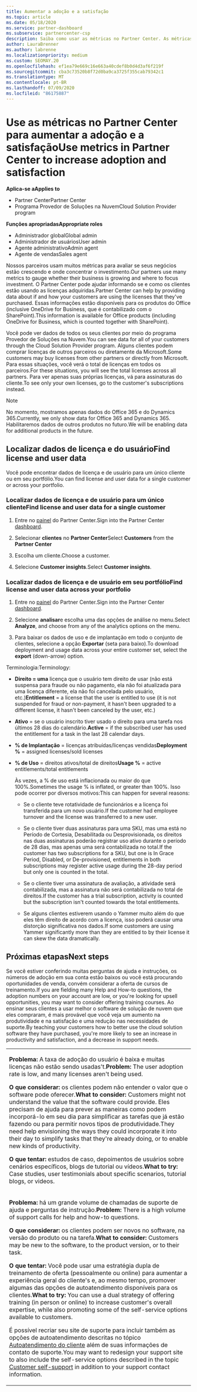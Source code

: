 ```yaml
---
title: Aumentar a adoção e a satisfação
ms.topic: article
ms.date: 05/18/2020
ms.service: partner-dashboard
ms.subservice: partnercenter-csp
description: Saiba como usar as métricas no Partner Center. As métricas podem mostrar se sua empresa está crescendo, como os clientes usam suas licenças e onde concentrar o investimento.
author: LauraBrenner
ms.author: labrenne
ms.localizationpriority: medium
ms.custom: SEOMAY.20
ms.openlocfilehash: ef1ea79e669c16e663a40cdef8b0d4d3af6f219f
ms.sourcegitcommit: cba3c73520b8f72d0ba9ca3725f355cab79342c1
ms.translationtype: MT
ms.contentlocale: pt-BR
ms.lasthandoff: 07/09/2020
ms.locfileid: "86175887"
---
```

# <a name="use-metrics-in-partner-center-to-increase-adoption-and-satisfaction"></a><span data-ttu-id="d4b74-104">Use as métricas no Partner Center para aumentar a adoção e a satisfação</span><span class="sxs-lookup"><span data-stu-id="d4b74-104">Use metrics in Partner Center to increase adoption and satisfaction</span></span>

<span data-ttu-id="d4b74-105">**Aplica-se a**</span><span class="sxs-lookup"><span data-stu-id="d4b74-105">**Applies to**</span></span>

- <span data-ttu-id="d4b74-106">Partner Center</span><span class="sxs-lookup"><span data-stu-id="d4b74-106">Partner Center</span></span>
- <span data-ttu-id="d4b74-107">Programa Provedor de Soluções na Nuvem</span><span class="sxs-lookup"><span data-stu-id="d4b74-107">Cloud Solution Provider program</span></span>

<span data-ttu-id="d4b74-108">**Funções apropriadas**</span><span class="sxs-lookup"><span data-stu-id="d4b74-108">**Appropriate roles**</span></span>

- <span data-ttu-id="d4b74-109">Administrador global</span><span class="sxs-lookup"><span data-stu-id="d4b74-109">Global admin</span></span>
- <span data-ttu-id="d4b74-110">Administrador de usuários</span><span class="sxs-lookup"><span data-stu-id="d4b74-110">User admin</span></span>
- <span data-ttu-id="d4b74-111">Agente administrativo</span><span class="sxs-lookup"><span data-stu-id="d4b74-111">Admin agent</span></span>
- <span data-ttu-id="d4b74-112">Agente de vendas</span><span class="sxs-lookup"><span data-stu-id="d4b74-112">Sales agent</span></span>

<span data-ttu-id="d4b74-113">Nossos parceiros usam muitos métricas para avaliar se seus negócios estão crescendo e onde concentrar o investimento.</span><span class="sxs-lookup"><span data-stu-id="d4b74-113">Our partners use many metrics to gauge whether their business is growing and where to focus investment.</span></span> <span data-ttu-id="d4b74-114">O Partner Center pode ajudar informando se e como os clientes estão usando as licenças adquiridas.</span><span class="sxs-lookup"><span data-stu-id="d4b74-114">Partner Center can help by providing data about if and how your customers are using the licenses that they've purchased.</span></span> <span data-ttu-id="d4b74-115">Essas informações estão disponíveis para os produtos do Office (inclusive OneDrive for Business, que é contabilizado com o SharePoint).</span><span class="sxs-lookup"><span data-stu-id="d4b74-115">This information is available for Office products (including OneDrive for Business, which is counted together with SharePoint).</span></span>

<span data-ttu-id="d4b74-116">Você pode ver dados de todos os seus clientes por meio do programa Provedor de Soluções na Nuvem.</span><span class="sxs-lookup"><span data-stu-id="d4b74-116">You can see data for all of your customers through the Cloud Solution Provider program.</span></span> <span data-ttu-id="d4b74-117">Alguns clientes podem comprar licenças de outros parceiros ou diretamente da Microsoft.</span><span class="sxs-lookup"><span data-stu-id="d4b74-117">Some customers may buy licenses from other partners or directly from Microsoft.</span></span> <span data-ttu-id="d4b74-118">Para essas situações, você verá o total de licenças em todos os parceiros.</span><span class="sxs-lookup"><span data-stu-id="d4b74-118">For these situations, you will see the total licenses across all partners.</span></span> <span data-ttu-id="d4b74-119">Para ver apenas suas próprias licenças, vá para assinaturas do cliente.</span><span class="sxs-lookup"><span data-stu-id="d4b74-119">To see only your own licenses, go to the customer's subscriptions instead.</span></span>

> [!NOTE]  
>  <span data-ttu-id="d4b74-120">No momento, mostramos apenas dados do Office 365 e do Dynamics 365.</span><span class="sxs-lookup"><span data-stu-id="d4b74-120">Currently, we only show data for Office 365 and Dynamics 365.</span></span> <span data-ttu-id="d4b74-121">Habilitaremos dados de outros produtos no futuro.</span><span class="sxs-lookup"><span data-stu-id="d4b74-121">We will be enabling data for additional products in the future.</span></span>

## <a name="find-license-and-user-data"></a><span data-ttu-id="d4b74-122">Localizar dados de licença e do usuário</span><span class="sxs-lookup"><span data-stu-id="d4b74-122">Find license and user data</span></span>

<span data-ttu-id="d4b74-123">Você pode encontrar dados de licença e de usuário para um único cliente ou em seu portfólio.</span><span class="sxs-lookup"><span data-stu-id="d4b74-123">You can find license and user data for a single customer or across your portfolio.</span></span>

### <a name="find-license-and-user-data-for-a-single-customer"></a><span data-ttu-id="d4b74-124">Localizar dados de licença e de usuário para um único cliente</span><span class="sxs-lookup"><span data-stu-id="d4b74-124">Find license and user data for a single customer</span></span>

1. <span data-ttu-id="d4b74-125">Entre no [painel](https://partner.microsoft.com/dashboard) do Partner Center.</span><span class="sxs-lookup"><span data-stu-id="d4b74-125">Sign into the Partner Center [dashboard](https://partner.microsoft.com/dashboard).</span></span>

2. <span data-ttu-id="d4b74-126">Selecionar **clientes** no **Partner Center**</span><span class="sxs-lookup"><span data-stu-id="d4b74-126">Select **Customers** from the **Partner Center**</span></span>

3. <span data-ttu-id="d4b74-127">Escolha um cliente.</span><span class="sxs-lookup"><span data-stu-id="d4b74-127">Choose a customer.</span></span>

4. <span data-ttu-id="d4b74-128">Selecione **Customer insights**.</span><span class="sxs-lookup"><span data-stu-id="d4b74-128">Select **Customer insights**.</span></span>

### <a name="find-license-and-user-data-across-your-portfolio"></a><span data-ttu-id="d4b74-129">Localizar dados de licença e de usuário em seu portfólio</span><span class="sxs-lookup"><span data-stu-id="d4b74-129">Find license and user data across your portfolio</span></span>

1. <span data-ttu-id="d4b74-130">Entre no [painel](https://partner.microsoft.com/dashboard) do Partner Center.</span><span class="sxs-lookup"><span data-stu-id="d4b74-130">Sign into the Partner Center [dashboard](https://partner.microsoft.com/dashboard).</span></span>

2. <span data-ttu-id="d4b74-131">Selecione **analisar**e escolha uma das opções de análise no menu.</span><span class="sxs-lookup"><span data-stu-id="d4b74-131">Select **Analyze**, and choose from any of the analytics options on the menu.</span></span>

3. <span data-ttu-id="d4b74-132">Para baixar os dados de uso e de implantação em todo o conjunto de clientes, selecione a opção **Exportar** (seta para baixo).</span><span class="sxs-lookup"><span data-stu-id="d4b74-132">To download deployment and usage data across your entire customer set, select the **export** (down-arrow) option.</span></span>

<span data-ttu-id="d4b74-133">Terminologia:</span><span class="sxs-lookup"><span data-stu-id="d4b74-133">Terminology:</span></span>

- <span data-ttu-id="d4b74-134">**Direito = uma** licença que o usuário tem direito de usar (não está suspensa para fraude ou não pagamento, ela não foi atualizada para uma licença diferente, ela não foi cancelada pelo usuário, etc.)</span><span class="sxs-lookup"><span data-stu-id="d4b74-134">**Entitlement** = a license that the user is entitled to use (it is not suspended for fraud or non-payment, it hasn't been upgraded to a different license, it hasn't been canceled by the user, etc.)</span></span>

- <span data-ttu-id="d4b74-135">**Ativo** = se o usuário inscrito tiver usado o direito para uma tarefa nos últimos 28 dias do calendário.</span><span class="sxs-lookup"><span data-stu-id="d4b74-135">**Active** = if the subscribed user has used the entitlement for a task in the last 28 calendar days.</span></span>

- <span data-ttu-id="d4b74-136">**% de Implantação** = licenças atribuídas/licenças vendidas</span><span class="sxs-lookup"><span data-stu-id="d4b74-136">**Deployment %** = assigned licenses/sold licenses</span></span>

- <span data-ttu-id="d4b74-137">**% de Uso** = direitos ativos/total de direitos</span><span class="sxs-lookup"><span data-stu-id="d4b74-137">**Usage %** = active entitlements/total entitlements</span></span>

   <span data-ttu-id="d4b74-138">Às vezes, a % de uso está inflacionada ou maior do que 100%.</span><span class="sxs-lookup"><span data-stu-id="d4b74-138">Sometimes the usage % is inflated, or greater than 100%.</span></span> <span data-ttu-id="d4b74-139">Isso pode ocorrer por diversos motivos:</span><span class="sxs-lookup"><span data-stu-id="d4b74-139">This can happen for several reasons:</span></span>

  - <span data-ttu-id="d4b74-140">Se o cliente teve rotatividade de funcionários e a licença foi transferida para um novo usuário.</span><span class="sxs-lookup"><span data-stu-id="d4b74-140">If the customer had employee turnover and the license was transferred to a new user.</span></span>

  - <span data-ttu-id="d4b74-141">Se o cliente tiver duas assinaturas para uma SKU, mas uma está no Período de Cortesia, Desabilitada ou Desprovisionada, os direitos nas duas assinaturas poderão registrar uso ativo durante o período de 28 dias, mas apenas uma será contabilizada no total.</span><span class="sxs-lookup"><span data-stu-id="d4b74-141">If the customer has two subscriptions for a SKU, but one is In Grace Period, Disabled, or De-provisioned, entitlements in both subscriptions may register active usage during the 28-day period but only one is counted in the total.</span></span>

  - <span data-ttu-id="d4b74-142">Se o cliente tiver uma assinatura de avaliação, a atividade será contabilizada, mas a assinatura não será contabilizada no total de direitos.</span><span class="sxs-lookup"><span data-stu-id="d4b74-142">If the customer has a trial subscription, activity is counted but the subscription isn't counted towards the total entitlements.</span></span>

  - <span data-ttu-id="d4b74-143">Se alguns clientes estiverem usando o Yammer muito além do que eles têm direito de acordo com a licença, isso poderá causar uma distorção significativa nos dados.</span><span class="sxs-lookup"><span data-stu-id="d4b74-143">If some customers are using Yammer significantly more than they are entitled to by their license it can skew the data dramatically.</span></span>

## <a name="next-steps"></a><span data-ttu-id="d4b74-144">Próximas etapas</span><span class="sxs-lookup"><span data-stu-id="d4b74-144">Next steps</span></span>

<span data-ttu-id="d4b74-145">Se você estiver conferindo muitas perguntas de ajuda e instruções, os números de adoção em sua conta estão baixos ou você está procurando oportunidades de venda, convém considerar a oferta de cursos de treinamento.</span><span class="sxs-lookup"><span data-stu-id="d4b74-145">If you are fielding many Help and How-to questions, the adoption numbers on your account are low, or you're looking for upsell opportunities, you may want to consider offering training courses.</span></span> <span data-ttu-id="d4b74-146">Ao ensinar seus clientes a usar melhor o software de solução de nuvem que eles compraram, é mais provável que você veja um aumento na produtividade e na satisfação e uma redução nas necessidades de suporte.</span><span class="sxs-lookup"><span data-stu-id="d4b74-146">By teaching your customers how to better use the cloud solution software they have purchased, you're more likely to see an increase in productivity and satisfaction, and a decrease in support needs.</span></span>

<table>
<colgroup>
<col width="100%" />
</colgroup>
<tbody>
<tr class="odd">
<td><p><span data-ttu-id="d4b74-147"><strong>Problema:</strong> A taxa de adoção do usuário é baixa e muitas licenças não estão sendo usadas&#39;t.</span><span class="sxs-lookup"><span data-stu-id="d4b74-147"><strong>Problem:</strong> The user adoption rate is low, and many licenses aren&#39;t being used.</span></span></p>
<p><span data-ttu-id="d4b74-148"><strong>O que considerar:</strong> os clientes podem não entender o valor que o software pode oferecer.</span><span class="sxs-lookup"><span data-stu-id="d4b74-148"><strong>What to consider:</strong> Customers might not understand the value that the software could provide.</span></span> <span data-ttu-id="d4b74-149">Eles precisam de ajuda para prever as maneiras como podem incorporá-lo em seu dia para simplificar as tarefas que já estão fazendo ou para permitir novos tipos de produtividade.</span><span class="sxs-lookup"><span data-stu-id="d4b74-149">They need help envisioning the ways they could incorporate it into their day to simplify tasks that they're already doing, or to enable new kinds of productivity.</span></span></p>
<p><span data-ttu-id="d4b74-150"><strong>O que tentar:</strong> estudos de caso, depoimentos de usuários sobre cenários específicos, blogs de tutorial ou vídeos.</span><span class="sxs-lookup"><span data-stu-id="d4b74-150"><strong>What to try:</strong> Case studies, user testimonials about specific scenarios, tutorial blogs, or videos.</span></span></p></td>
</tr>
<tr class="even">
<td><p><span data-ttu-id="d4b74-151"><strong>Problema:</strong> há um grande volume de chamadas de suporte de ajuda e perguntas de instrução.</span><span class="sxs-lookup"><span data-stu-id="d4b74-151"><strong>Problem:</strong> There is a high volume of support calls for help and how-to questions.</span></span></p>
<p><span data-ttu-id="d4b74-152"><strong>O que considerar:</strong> os clientes podem ser novos no software, na versão do produto ou na tarefa.</span><span class="sxs-lookup"><span data-stu-id="d4b74-152"><strong>What to consider:</strong> Customers may be new to the software, to the product version, or to their task.</span></span></p>
<p><span data-ttu-id="d4b74-153"><strong>O que tentar:</strong> Você pode usar uma estratégia dupla de treinamento de oferta (pessoalmente ou online) para aumentar a experiência geral do cliente&#39;s e, ao mesmo tempo, promover algumas das opções de autoatendimento disponíveis para os clientes.</span><span class="sxs-lookup"><span data-stu-id="d4b74-153"><strong>What to try:</strong> You can use a dual strategy of offering training (in person or online) to increase customer&#39;s overall expertise, while also promoting some of the self-service options available to customers.</span></span></p>
<p><span data-ttu-id="d4b74-154">É possível recriar seu site de suporte para incluir também as opções de autoatendimento descritas no tópico <a href="customer-self-support.md" data-raw-source="[Customer self-support](customer-self-support.md)">Autoatendimento do cliente</a> além de suas informações de contato de suporte.</span><span class="sxs-lookup"><span data-stu-id="d4b74-154">You may want to redesign your support site to also include the self-service options described in the topic <a href="customer-self-support.md" data-raw-source="[Customer self-support](customer-self-support.md)">Customer self-support</a> in addition to your support contact information.</span></span></p></td>
</tr>
</tbody>
</table>
